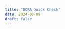 ```yaml
---
title: "DORA Quick Check"
date: 2024-03-09
draft: false
---
```


<!-- sources for the Quick Check single-page application are generated from the /svelte/quick-check-2023 folder, then copied here. -->
<meta name="displayMode" content="kiosk" />
<script type="module" src="../quickcheck.js"></script>
<link rel="stylesheet" href="../quickcheck.css">
<div id="app"></div>